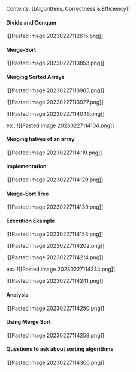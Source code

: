 Contents:
[[Algorithms, Correctness & Efficiency]]

#### Divide and Conquer
![[Pasted image 20230227112615.png]]

#### Merge-Sort
![[Pasted image 20230227113853.png]]

#### Merging Sorted Arrays
![[Pasted image 20230227113905.png]]

![[Pasted image 20230227113927.png]]

![[Pasted image 20230227114046.png]]

etc.
![[Pasted image 20230227114104.png]]

#### Merging halves of an array
![[Pasted image 20230227114119.png]]

#### Implementation
![[Pasted image 20230227114129.png]]

#### Merge-Sort Tree
![[Pasted image 20230227114139.png]]

#### Execution Example
![[Pasted image 20230227114153.png]]

![[Pasted image 20230227114202.png]]

![[Pasted image 20230227114214.png]]

etc.
![[Pasted image 20230227114234.png]]

![[Pasted image 20230227114241.png]]

#### Analysis
![[Pasted image 20230227114250.png]]

#### Using Merge Sort
![[Pasted image 20230227114258.png]]

#### Questions to ask about sorting algorithms
![[Pasted image 20230227114306.png]]



